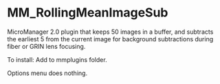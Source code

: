 # MM_RollingMeanImageSub
 MicroManager 2.0 plugin that keeps 50 images in a buffer, and subtracts the earliest 5 from the current image for background subtractions during fiber or GRIN lens focusing. 
 
 To install:
 Add to mmplugins folder. 
 
 Options menu does nothing. 
